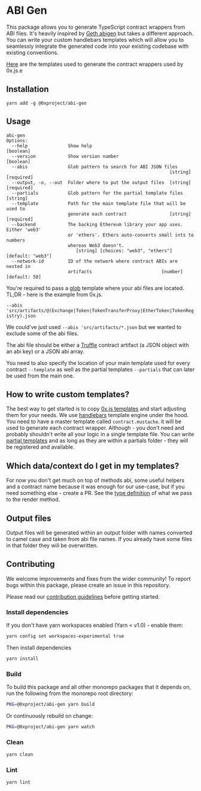 # ABI Gen

This package allows you to generate TypeScript contract wrappers from ABI files.
It's heavily inspired by [Geth abigen](https://github.com/ethereum/go-ethereum/wiki/Native-DApps:-Go-bindings-to-Ethereum-contracts) but takes a different approach.
You can write your custom handlebars templates which will allow you to seamlessly integrate the generated code into your existing codebase with existing conventions.

[Here](https://github.com/0xProject/0x-monorepo/tree/development/packages/0x.js/contract_templates) are the templates used to generate the contract wrappers used by 0x.js.e

## Installation

`yarn add -g @0xproject/abi-gen`

## Usage

```
abi-gen
Options:
  --help               Show help                                       [boolean]
  --version            Show version number                             [boolean]
  --abis               Glob pattern to search for ABI JSON files
                                                             [string] [required]
  --output, -o, --out  Folder where to put the output files  [string] [required]
  --partials           Glob pattern for the partial template files      [string]
  --template           Path for the main template file that will be used to
                       generate each contract                [string] [required]
  --backend            The backing Ethereum library your app uses. Either 'web3'
                       or 'ethers'. Ethers auto-converts small ints to numbers
                       whereas Web3 doesn't.
                          [string] [choices: "web3", "ethers"] [default: "web3"]
  --network-id         ID of the network where contract ABIs are nested in
                       artifacts                          [number] [default: 50]
```

You're required to pass a [glob](<https://en.wikipedia.org/wiki/Glob_(programming)>) template where your abi files are located.
TL;DR - here is the example from 0x.js.

`--abis 'src/artifacts/@(Exchange|Token|TokenTransferProxy|EtherToken|TokenRegistry).json`

We could've just used `--abis 'src/artifacts/*.json` but we wanted to exclude some of the abi files.

The abi file should be either a [Truffle](http://truffleframework.com/) contract artifact (a JSON object with an abi key) or a JSON abi array.

You need to also specify the location of your main template used for every contract `--template` as well as the partial templates `--partials` that can later be used from the main one.

## How to write custom templates?

The best way to get started is to copy [0x.js templates](https://github.com/0xProject/0x-monorepo/tree/development/packages/contract_templates) and start adjusting them for your needs.
We use [handlebars](http://handlebarsjs.com/) template engine under the hood.
You need to have a master template called `contract.mustache`. it will be used to generate each contract wrapper. Although - you don't need and probably shouldn't write all your logic in a single template file. You can write [partial templates](http://handlebarsjs.com/partials.html) and as long as they are within a partials folder - they will be registered and available.

## Which data/context do I get in my templates?

For now you don't get much on top of methods abi, some useful helpers and a contract name because it was enough for our use-case, but if you need something else - create a PR.
See the [type definition](https://github.com/0xProject/0x-monorepo/tree/development/packages/abi-gen/src/types.ts) of what we pass to the render method.

## Output files

Output files will be generated within an output folder with names converted to camel case and taken from abi file names. If you already have some files in that folder they will be overwritten.

## Contributing

We welcome improvements and fixes from the wider community! To report bugs within this package, please create an issue in this repository.

Please read our [contribution guidelines](../../CONTRIBUTING.md) before getting started.

### Install dependencies

If you don't have yarn workspaces enabled (Yarn < v1.0) - enable them:

```bash
yarn config set workspaces-experimental true
```

Then install dependencies

```bash
yarn install
```

### Build

To build this package and all other monorepo packages that it depends on, run the following from the monorepo root directory:

```bash
PKG=@0xproject/abi-gen yarn build
```

Or continuously rebuild on change:

```bash
PKG=@0xproject/abi-gen yarn watch
```

### Clean

```bash
yarn clean
```

### Lint

```bash
yarn lint
```
